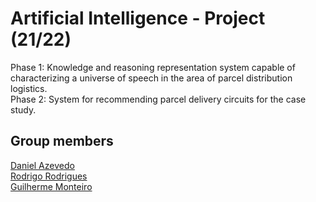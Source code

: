 # Artificial Intelligence - Project (21/22)  
Phase 1: Knowledge and reasoning representation system capable of characterizing a universe of speech in the area of parcel distribution logistics.  
Phase 2: System for recommending parcel delivery circuits for the case study.  

## Group members  

[Daniel Azevedo](https://www.github.com/danieltazevedo)  
[Rodrigo Rodrigues](https://www.github.com/webst2r)  
[Guilherme Monteiro](https://www.github.com/rushmetra)

